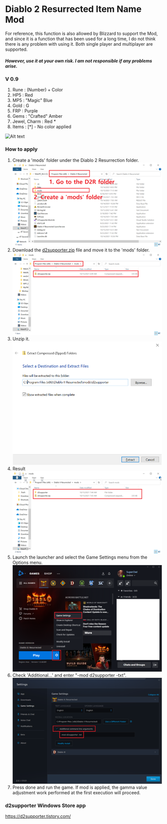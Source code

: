 # Diablo 2 Resurrected Item Name Mod

For reference, this function is also allowed by Blizzard to support the Mod, and since it is a function that has been used for a long time, I do not think there is any problem with using it.
Both single player and multiplayer are supported.

##### However, use it at your own risk. I am not responsible if any problems arise.



### V 0.9

1. Rune : (Number) + Color
2. HP5 : Red
3. MP5 : "Magic" Blue
4. Gold : G
5. FRP : Purple
6. Gems : "Crafted" Amber
7. Jewel, Charm : Red *
8. Items : [*] - No color applied

![Alt text](Screenshot001.png "Optional title")

### How to apply 

1. Create a 'mods' folder under the Diablo 2 Resurrection folder. 
![Alt text](h1.png "Optional title")
2. Download the [d2supporter.zip](https://github.com/kaki104/D2Supporter.Mod/blob/master/d2supporter.zip) file and move it to the 'mods' folder. 
![Alt text](h2.png "Optional title")
3. Unzip it. 
![Alt text](h3.png "Optional title")
4. Result
![Alt text](h4.png "Optional title")
5. Launch the launcher and select the Game Settings menu from the Options menu. 
![Alt text](h5.png "Optional title")
6. Check 'Additional...' and enter "-mod d2supporter -txt". 
![Alt text](h6.png "Optional title")
7. Press done and run the game. If mod is applied, the gamma value adjustment work performed at the first execution will proceed. 

### d2supporter Windows Store app
https://d2supporter.tistory.com/
